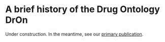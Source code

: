 # A brief history of the Drug Ontology DrOn

Under construction. In the meantime, see our [primary publication](https://jbiomedsem.biomedcentral.com/articles/10.1186/2041-1480-4-44).